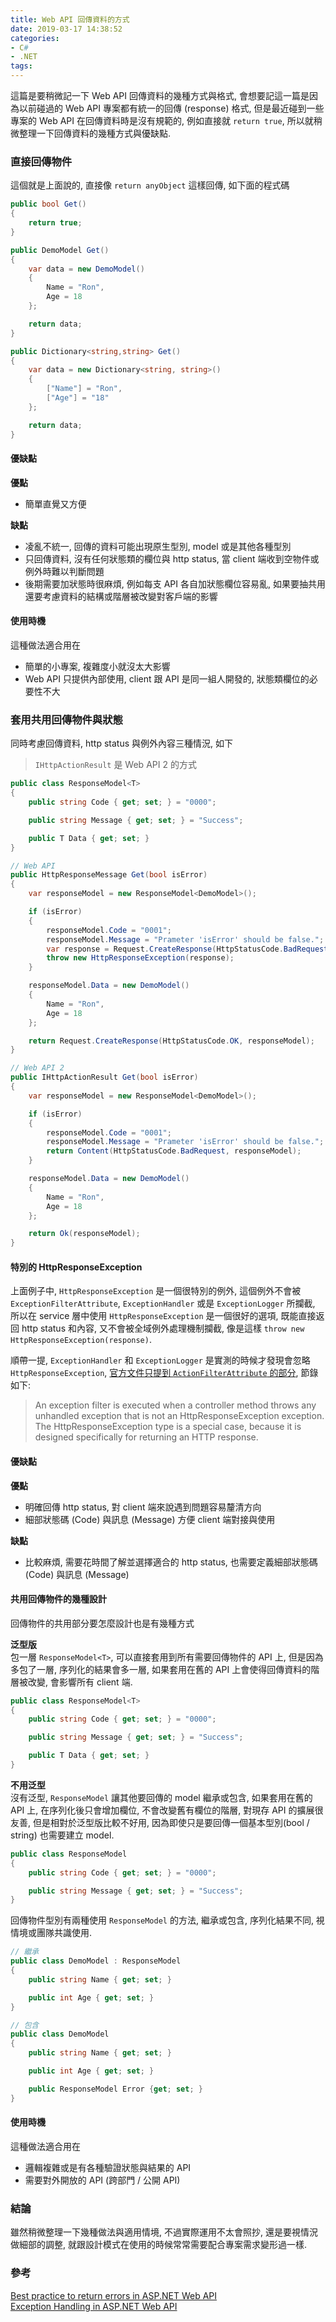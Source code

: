```yaml
---
title: Web API 回傳資料的方式
date: 2019-03-17 14:38:52
categories:
- C#
- .NET
tags:
---
```


這篇是要稍微記一下 Web API 回傳資料的幾種方式與格式, 會想要記這一篇是因為以前碰過的 Web API 專案都有統一的回傳 (response) 格式, 但是最近碰到一些專案的 Web API 在回傳資料時是沒有規範的, 例如直接就 `return true`, 所以就稍微整理一下回傳資料的幾種方式與優缺點.  

<!--more-->

### 直接回傳物件
這個就是上面說的, 直接像 `return anyObject` 這樣回傳, 如下面的程式碼

``` csharp
public bool Get()
{
    return true;
}

public DemoModel Get()
{
    var data = new DemoModel()
    {
        Name = "Ron",
        Age = 18
    };

    return data;
}

public Dictionary<string,string> Get()
{
    var data = new Dictionary<string, string>()
    {
        ["Name"] = "Ron",
        ["Age"] = "18"
    };

    return data;
}
```

#### 優缺點
**優點**  
+ 簡單直覺又方便

**缺點**
+ 凌亂不統一, 回傳的資料可能出現原生型別, model 或是其他各種型別
+ 只回傳資料, 沒有任何狀態類的欄位與 http status, 當 client 端收到空物件或例外時難以判斷問題  
+ 後期需要加狀態時很麻煩, 例如每支 API 各自加狀態欄位容易亂, 如果要抽共用還要考慮資料的結構或階層被改變對客戶端的影響

#### 使用時機
這種做法適合用在
+ 簡單的小專案, 複雜度小就沒太大影響
+ Web API 只提供內部使用, client 跟 API 是同一組人開發的, 狀態類欄位的必要性不大

### 套用共用回傳物件與狀態
同時考慮回傳資料, http status 與例外內容三種情況, 如下

> `IHttpActionResult` 是 Web API 2 的方式

``` csharp
public class ResponseModel<T>
{
    public string Code { get; set; } = "0000";

    public string Message { get; set; } = "Success";

    public T Data { get; set; }
}

// Web API
public HttpResponseMessage Get(bool isError)
{
    var responseModel = new ResponseModel<DemoModel>();

    if (isError)
    {
        responseModel.Code = "0001";
        responseModel.Message = "Prameter 'isError' should be false.";
        var response = Request.CreateResponse(HttpStatusCode.BadRequest, responseModel);
        throw new HttpResponseException(response);
    }

    responseModel.Data = new DemoModel()
    {
        Name = "Ron",
        Age = 18
    };

    return Request.CreateResponse(HttpStatusCode.OK, responseModel);
}

// Web API 2
public IHttpActionResult Get(bool isError)
{
    var responseModel = new ResponseModel<DemoModel>();

    if (isError)
    {
        responseModel.Code = "0001";
        responseModel.Message = "Prameter 'isError' should be false.";
        return Content(HttpStatusCode.BadRequest, responseModel);
    }

    responseModel.Data = new DemoModel()
    {
        Name = "Ron",
        Age = 18
    };

    return Ok(responseModel);
}
```

#### 特別的 HttpResponseException
上面例子中, `HttpResponseException` 是一個很特別的例外, 這個例外不會被 `ExceptionFilterAttribute`, `ExceptionHandler` 或是 `ExceptionLogger` 所攔截, 所以在 service 層中使用 `HttpResponseException` 是一個很好的選項, 既能直接返回 http status 和內容, 又不會被全域例外處理機制攔截, 像是這樣 `throw new HttpResponseException(response)`.  

順帶一提, `ExceptionHandler` 和 `ExceptionLogger` 是實測的時候才發現會忽略 `HttpResponseException`, [官方文件只提到 `ActionFilterAttribute` 的部分](https://docs.microsoft.com/en-us/aspnet/web-api/overview/error-handling/exception-handling), 節錄如下:  

> An exception filter is executed when a controller method throws any unhandled exception that is not an HttpResponseException exception. The HttpResponseException type is a special case, because it is designed specifically for returning an HTTP response.

#### 優缺點
**優點**
+ 明確回傳 http status, 對 client 端來說遇到問題容易釐清方向
+ 細部狀態碼 (Code) 與訊息 (Message) 方便 client 端對接與使用

**缺點**
+ 比較麻煩, 需要花時間了解並選擇適合的 http status, 也需要定義細部狀態碼 (Code) 與訊息 (Message)

#### 共用回傳物件的幾種設計
回傳物件的共用部分要怎麼設計也是有幾種方式

**泛型版**  
包一層 `ResponseModel<T>`, 可以直接套用到所有需要回傳物件的 API 上, 但是因為多包了一層, 序列化的結果會多一層, 如果套用在舊的 API 上會使得回傳資料的階層被改變, 會影響所有 client 端.  

``` csharp
public class ResponseModel<T>
{
    public string Code { get; set; } = "0000";

    public string Message { get; set; } = "Success";

    public T Data { get; set; }
}
```

**不用泛型**  
沒有泛型, `ResponseModel` 讓其他要回傳的 model 繼承或包含, 如果套用在舊的 API 上, 在序列化後只會增加欄位, 不會改變舊有欄位的階層, 對現存 API 的擴展很友善, 但是相對於泛型版比較不好用, 因為即使只是要回傳一個基本型別(bool / string) 也需要建立 model.

``` csharp
public class ResponseModel
{
    public string Code { get; set; } = "0000";

    public string Message { get; set; } = "Success";
}
```

回傳物件型別有兩種使用 `ResponseModel` 的方法, 繼承或包含, 序列化結果不同, 視情境或團隊共識使用.

``` csharp
// 繼承
public class DemoModel : ResponseModel
{
    public string Name { get; set; }

    public int Age { get; set; }
}

// 包含
public class DemoModel
{
    public string Name { get; set; }

    public int Age { get; set; }

    public ResponseModel Error {get; set; }
}
```

#### 使用時機
這種做法適合用在
+ 邏輯複雜或是有各種驗證狀態與結果的 API
+ 需要對外開放的 API (跨部門 / 公開 API)

### 結論
雖然稍微整理一下幾種做法與適用情境, 不過實際運用不太會照抄, 還是要視情況做細部的調整, 就跟設計模式在使用的時候常常需要配合專案需求變形過一樣.  

### 參考
[Best practice to return errors in ASP.NET Web API](https://stackoverflow.com/questions/10732644/best-practice-to-return-errors-in-asp-net-web-api)  
[Exception Handling in ASP.NET Web API](https://docs.microsoft.com/en-us/aspnet/web-api/overview/error-handling/exception-handling)  